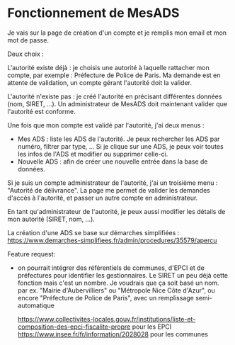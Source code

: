 # Fonctionnement de MesADS

Je vais sur la page de création d'un compte et je remplis mon email et mon mot de passe.

Deux choix :

L'autorité existe déjà : je choisis une autorité à laquelle rattacher mon compte, par exemple : Préfecture de Police de Paris. Ma demande est en attente de validation, un compte gérant l'autorité doit la valider.

L'autorité n'existe pas : je créé l'autorité en précisant différentes données (nom, SIRET, ...). Un administrateur de MesADS doit maintenant valider que l'autorité est conforme.


Une fois que mon compte est validé par l'autorité, j'ai deux menus :

* Mes ADS : liste les ADS de l'autorité. Je peux rechercher les ADS par numéro, filtrer par type, ... Si je clique sur une ADS, je peux voir toutes les infos de l'ADS et modifier ou supprimer celle-ci.
* Nouvelle ADS : afin de créer une nouvelle entrée dans la base de données.

Si je suis un compte administrateur de l'autorité, j'ai un troisième menu : "Autorité de délivrance". La page me permet de valider les demandes d'accès à l'autorité, et passer un autre compte en administrateur.

En tant qu'administrateur de l'autorité, je peux aussi modifier les détails de mon autorité (SIRET, nom, ...).


La création d'une ADS se base sur démarches simplifiées : https://www.demarches-simplifiees.fr/admin/procedures/35579/apercu


Feature request:

* on pourrait intégrer des référentiels de communes, d'EPCI et de préfectures pour identifier les gestionnaires. Le SIRET un peu déjà cette fonction mais c'est un nombre. Je voudrais que ça soit basé un nom. par ex. "Mairie d'Aubervilliers" ou "Métropole Nice Côte d'Azur", ou encore "Préfecture de Police de Paris", avec un remplissage semi-automatique

  https://www.collectivites-locales.gouv.fr/institutions/liste-et-composition-des-epci-fiscalite-propre pour les EPCI
  https://www.insee.fr/fr/information/2028028 pour les communes
